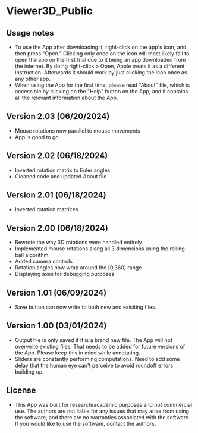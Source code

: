 # Viewer3D_Public

## Usage notes
- To use the App after downloading it, right-click on the app's icon, and then press "Open." Clicking only once on the icon will most likely fail to open the app on the first trial due to it being an app downloaded from the internet. By doing  right-click > Open, Apple treats it as a different instruction. Afterwards it should work by just clicking the icon once as any other app.
- When using the App for the first time, please read "About" file, which is accessible by clicking on the "Help" button on the App, and it contains all the relevant information about the App.
## Version 2.03 (06/20/2024)
- Mouse rotations now parallel to mouse movements
- App is good to go
## Version 2.02 (06/18/2024)
- Inverted rotation matrix to Euler angles
- Cleaned code and updated About file
## Version 2.01 (06/18/2024)
- Inverted rotation matrices
## Version 2.00 (06/18/2024)
- Rewrote the way 3D rotations were handled entirely
- Implemented mouse rotations along all 3 dimensions using the rolling-ball algorithm
- Added camera controls
- Rotation angles now wrap around the [0,360) range
- Displaying axes for debugging purposes
## Version 1.01 (06/09/2024)
- Save button can now write to both new and exisiting files.
## Version 1.00 (03/01/2024)
- Output file is only saved if it is a brand new file. The App will not overwrite existing files. That needs to be added for future versions of the App. Please keep this in mind while annotating.
- Sliders are constantly performing computations. Need to add some delay that the human eye can't perceive to avoid roundoff errors building up.

## License
- This App was built for research/academic purposes and not commercial use. The authors are not liable for any issues that may arise from using the software, and there are no warranties associated with the software. If you would like to use the software, contact the authors.
